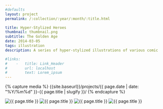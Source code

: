 ```yaml
---
#defaults
layout: project
permalink: /:collection/:year/:month/:title.html

title: Hyper-Stylized Heroes
thumbnail: thumbnail.png
subtitle: The Golden Age
date: 2014-03-05
tags: illustration
description: A series of hyper-stylized illustrations of various comic book characters representative of the Golden Age of Comic Books (circa 1940).

#links:
#    -   title: Link_Header
#        url: localhost
#        text: Lorem_ipsum
---
```


<!-- set project media path -->
{% capture media %}
    {{site.baseurl}}/projects/{{ page.date | date: "%Y/%m%d" }}-{{ page.title | slugify }}/
{% endcapture %}
<!-- end -->

<!-- media -->
<img class="span8" src="{{ site.data.global_assets.placeholder | relative_url }}" data-src="{{media|strip}}heroes-1.png" alt="{{ page.title }}">
<img class="span8" src="{{ site.data.global_assets.placeholder | relative_url }}" data-src="{{media|strip}}heroes-2.png" alt="{{ page.title }}">
<img class="span8" src="{{ site.data.global_assets.placeholder | relative_url }}" data-src="{{media|strip}}heroes-3.png" alt="{{ page.title }}">
<img class="span8" src="{{ site.data.global_assets.placeholder | relative_url }}" data-src="{{media|strip}}heroes-4.png" alt="{{ page.title }}">
